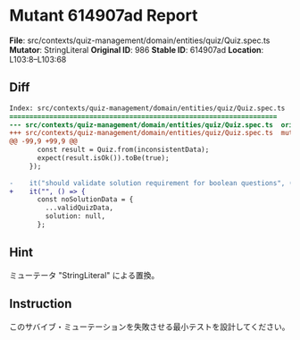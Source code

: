 # Mutant 614907ad Report

**File**: src/contexts/quiz-management/domain/entities/quiz/Quiz.spec.ts
**Mutator**: StringLiteral
**Original ID**: 986
**Stable ID**: 614907ad
**Location**: L103:8–L103:68

## Diff

```diff
Index: src/contexts/quiz-management/domain/entities/quiz/Quiz.spec.ts
===================================================================
--- src/contexts/quiz-management/domain/entities/quiz/Quiz.spec.ts	original
+++ src/contexts/quiz-management/domain/entities/quiz/Quiz.spec.ts	mutated #986
@@ -99,9 +99,9 @@
       const result = Quiz.from(inconsistentData);
       expect(result.isOk()).toBe(true);
     });
 
-    it("should validate solution requirement for boolean questions", () => {
+    it("", () => {
       const noSolutionData = {
         ...validQuizData,
         solution: null,
       };
```

## Hint

ミューテータ "StringLiteral" による置換。

## Instruction

このサバイブ・ミューテーションを失敗させる最小テストを設計してください。
